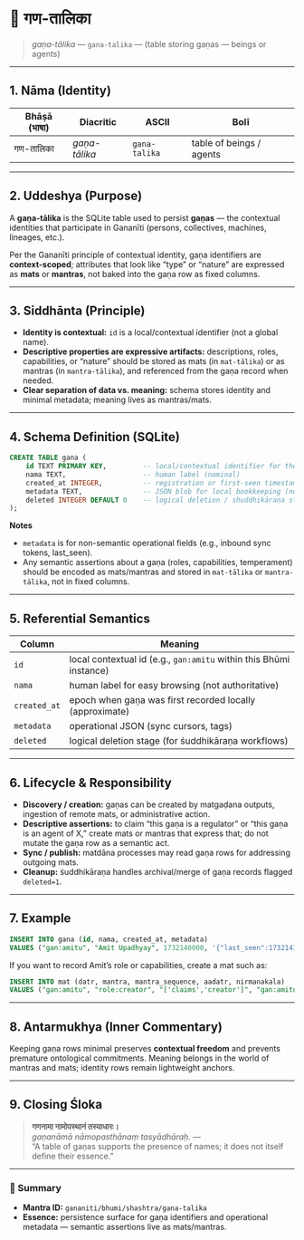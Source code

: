 # 📜 गण-तालिका
> *gaṇa-tālika* — `gana-talika` — (table storing gaṇas — beings or agents)

---

## 1. Nāma (Identity)

| Bhāṣā (भाषा) | Diacritic | ASCII | Bolī |
|---------------|------------|--------|------|
| गण-तालिका | *gaṇa-tālika* | `gana-talika` | table of beings / agents |

---

## 2. Uddeshya (Purpose)

A **gaṇa-tālika** is the SQLite table used to persist **gaṇas** — the contextual identities that participate in Gananīti (persons, collectives, machines, lineages, etc.).

Per the Gananīti principle of contextual identity, gaṇa identifiers are **context-scoped**; attributes that look like “type” or “nature” are expressed as **mats** or **mantras**, not baked into the gaṇa row as fixed columns.

---

## 3. Siddhānta (Principle)

- **Identity is contextual:** `id` is a local/contextual identifier (not a global name).
- **Descriptive properties are expressive artifacts:** descriptions, roles, capabilities, or “nature” should be stored as mats (in `mat-tālika`) or as mantras (in `mantra-tālika`), and referenced from the gaṇa record when needed.
- **Clear separation of data vs. meaning:** schema stores identity and minimal metadata; meaning lives as mantras/mats.

---

## 4. Schema Definition (SQLite)

```sql
CREATE TABLE gana (
    id TEXT PRIMARY KEY,         -- local/contextual identifier for the gaṇa
    nama TEXT,                   -- human label (nominal)
    created_at INTEGER,          -- registration or first-seen timestamp
    metadata TEXT,               -- JSON blob for local bookkeeping (non-semantic)
    deleted INTEGER DEFAULT 0    -- logical deletion / shuddhikāraṇa staging
);
```

**Notes**
- `metadata` is for non-semantic operational fields (e.g., inbound sync tokens, last_seen).
- Any semantic assertions about a gaṇa (roles, capabilities, temperament) should be encoded as mats/mantras and stored in `mat-tālika` or `mantra-tālika`, not in fixed columns.

---

## 5. Referential Semantics

| Column | Meaning |
|--------|---------|
| `id` | local contextual id (e.g., `gan:amitu` within this Bhūmi instance) |
| `nama` | human label for easy browsing (not authoritative) |
| `created_at` | epoch when gaṇa was first recorded locally (approximate) |
| `metadata` | operational JSON (sync cursors, tags) |
| `deleted` | logical deletion stage (for śuddhikāraṇa workflows) |

---

## 6. Lifecycle & Responsibility

- **Discovery / creation:** gaṇas can be created by matgaḍana outputs, ingestion of remote mats, or administrative action.
- **Descriptive assertions:** to claim “this gaṇa is a regulator” or “this gaṇa is an agent of X,” create mats or mantras that express that; do not mutate the gaṇa row as a semantic act.
- **Sync / publish:** matdāna processes may read gaṇa rows for addressing outgoing mats.
- **Cleanup:** śuddhikāraṇa handles archival/merge of gaṇa records flagged `deleted=1`.

---

## 7. Example

```sql
INSERT INTO gana (id, nama, created_at, metadata)
VALUES ("gan:amitu", "Amit Upadhyay", 1732140000, '{"last_seen":1732141000}');
```

If you want to record Amit’s role or capabilities, create a mat such as:
```sql
INSERT INTO mat (datr, mantra, mantra_sequence, aadatr, nirmanakala)
VALUES ("gan:amitu", "role:creator", "['claims','creator']", "gan:amitu", 1732140001);
```

---

## 8. Antarmukhya (Inner Commentary)

Keeping gaṇa rows minimal preserves **contextual freedom** and prevents premature ontological commitments. Meaning belongs in the world of mantras and mats; identity rows remain lightweight anchors.

---

## 9. Closing Śloka

> **गणनामा नामोपस्थानं तस्याधारः।**  
> *gaṇanāmā nāmopasthānaṃ tasyādhāraḥ.* —  
> “A table of gaṇas supports the presence of names; it does not itself define their essence.”

---

### 🔖 Summary

- **Mantra ID:** `gananiti/bhumi/shashtra/gana-talika`
- **Essence:** persistence surface for gaṇa identifiers and operational metadata — semantic assertions live as mats/mantras.
